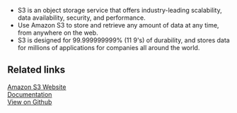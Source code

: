 - S3 is an object storage service that offers industry-leading scalability, data availability, security, and performance.
- Use Amazon S3 to store and retrieve any amount of data at any time, from anywhere on the web.
- S3 is designed for 99.999999999% (11 9's) of durability, and stores data for millions of applications for companies all around the world.

## Related links

[Amazon S3 Website][]  
[Documentation][]  
[View on Github][]

[//]: # "These are reference links used in the body of this note and get stripped out when the markdown processor does its job. There is no need to format nicely because it shouldn't be seen. Thanks SO - http://stackoverflow.com/questions/4823468/store-comments-in-markdown-syntax"
[amazon s3 website]: https://docs.aws.amazon.com/s3/index.html
[documentation]: https://docs.rudderlabs.com/
[view on github]: https://github.com/rudderlabs/rudder-server
